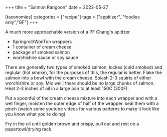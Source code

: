 +++
title = "Salmon Rangoon"
date = 2022-05-27

[taxonomies]
categories = ["recipe"]
tags = ["appitizer", "foodies only","GF"]
+++

A much more approachable version of a PF Chang's apitizer.

<!-- more -->


- Springroll/WonTon wrappers
- 1 container of cream cheese
- package of smoked salmon
- worchishire sauce or soy sauce


There are generally two types of smoked salmon, lockes (cold smoked) and reglular (hot smoke), for the 
purposes of this, the regular is better. Flake the salmon into a bowl with the cream cheese.
Splash 2-3 squirts of either worchishire or soy.  Mix well; there should be no large chunks of
 salmon.  Heat 2-3 inches of oil in a large pan to at least 150C (300F).

Put a spoonful of the cream cheese mixture into each wrapper and with a wet finger,
 moisten the outer edge of half of the wrapper.  seal them with a pinch (watch some youtube
 videos for various patterns to make it look like you know what you're doing).

Fry in the oil until golden brown and crispy, pull out and rest on a papertowl/drying rack.
